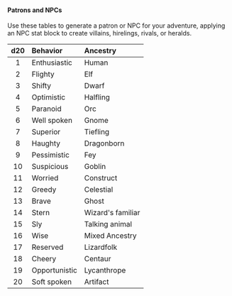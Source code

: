 #### Patrons and NPCs

Use these tables to generate a patron or NPC for your adventure, applying an NPC stat block to create villains, hirelings, rivals, or heralds.

| d20 | Behavior      | Ancestry          |
|:---:|:--------------|:------------------|
|   1 | Enthusiastic  | Human             |
|   2 | Flighty       | Elf               |
|   3 | Shifty        | Dwarf             |
|   4 | Optimistic    | Halfling          |
|   5 | Paranoid      | Orc               |
|   6 | Well spoken   | Gnome             |
|   7 | Superior      | Tiefling          |
|   8 | Haughty       | Dragonborn        |
|   9 | Pessimistic   | Fey               |
|  10 | Suspicious    | Goblin            |
|  11 | Worried       | Construct         |
|  12 | Greedy        | Celestial         |
|  13 | Brave         | Ghost             |
|  14 | Stern         | Wizard's familiar |
|  15 | Sly           | Talking animal    |
|  16 | Wise          | Mixed Ancestry    |
|  17 | Reserved      | Lizardfolk        |
|  18 | Cheery        | Centaur           |
|  19 | Opportunistic | Lycanthrope       |
|  20 | Soft spoken   | Artifact          |
